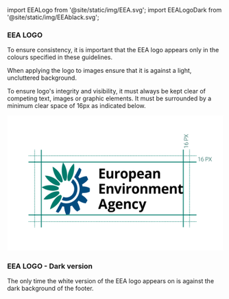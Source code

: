 import EEALogo from '@site/static/img/EEA.svg';
import EEALogoDark from '@site/static/img/EEAblack.svg';

### EEA LOGO

 To ensure consistency, it is important that the EEA logo appears only in the colours specified in these guidelines.

 When applying the logo to images ensure that it is against a light, uncluttered background.

<div className="thematicLogoWrapper">
  <EEALogo  /> 
</div>

To ensure logo's integrity and visibility, it must always be kept clear of competing text, images or graphic elements. It must be surrounded by a minimum clear space οf 16px as indicated below. 

![](../static/LOGOwhite.png)

### EEA LOGO - Dark version

The only time the white version of the EEA logo appears on is against the dark background of the footer. 

<div className="thematicLogoWrapper dark"> 
    <EEALogoDark /> 
</div>


